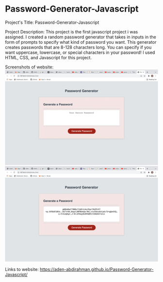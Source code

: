 # Password-Generator-Javascript

Project's Title: Password-Generator-Javascript

Project Description: This project is the first javascript project i was assigned. I created a random password generator that takes in inputs in the form of prompts to specify what kind of password you want. This generator creates passwords that are 8-128 characters long. You can specify if you want uppercase, lowercase, or special characters in your password! I used HTML, CSS, and Javascript for this project.

Screenshots of website:
![](assets/images/screenshot1.png)
![](assets/images/screenshot2.png)

Links to website: https://aden-abdirahman.github.io/Password-Generator-Javascript/
